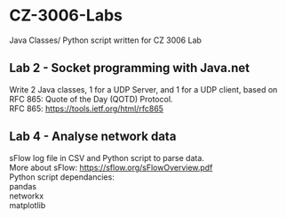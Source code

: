 # CZ-3006-Labs
Java Classes/ Python script written for CZ 3006 Lab  

## Lab 2 - Socket programming with Java.net  
Write 2 Java classes, 1 for a UDP Server, and 1 for a UDP client, based on RFC 865: Quote of the Day (QOTD) Protocol.  
RFC 865: https://tools.ietf.org/html/rfc865  

## Lab 4 - Analyse network data
sFlow log file in CSV and Python script to parse data.  
More about sFlow: https://sflow.org/sFlowOverview.pdf   
Python script dependancies:  
pandas  
networkx  
matplotlib  
